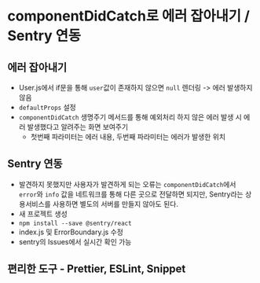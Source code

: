 # componentDidCatch로 에러 잡아내기 / Sentry 연동

## 에러 잡아내기

- User.js에서 if문을 통해 `user`값이 존재하지 않으면 `null` 렌더링 -> 에러 발생하지 않음
- `defaultProps` 설정
- `componentDidCatch` 생명주기 메서드를 통해 예외처리 하지 않은 에러 발생 시 에러 발생했다고 알려주는 화면 보여주기
  - 첫번째 파라미터는 에러 내용, 두번째 파라미터는 에러가 발생한 위치

## Sentry 연동

- 발견하지 못했지만 사용자가 발견하게 되는 오류는 `componentDidCatch`에서 `error`와 `info` 값을 네트워크를 통해 다른 곳으로 전달하면 되지만, Sentry라는 상용서비스를 사용하면 별도의 서버를 만들지 않아도 된다.
- 새 프로젝트 생성
- `npm install --save @sentry/react`
- index.js 및 ErrorBoundary.js 수정
- sentry의 Issues에서 실시간 확인 가능

## 편리한 도구 - Prettier, ESLint, Snippet
